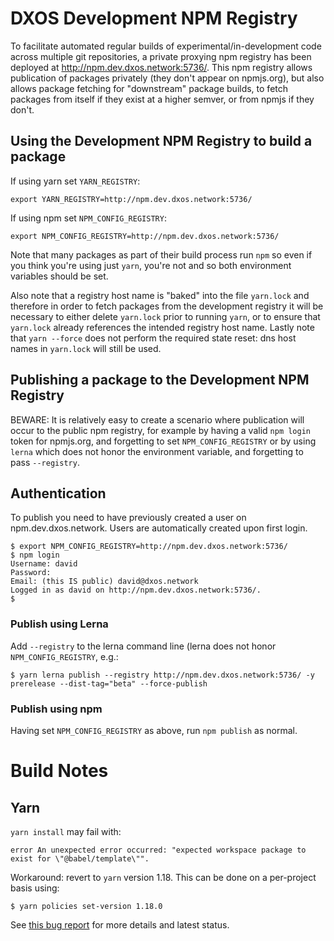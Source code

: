 # DXOS Development NPM Registry

To facilitate automated regular builds of experimental/in-development code across multiple git repositories, 
a private proxying npm registry has been deployed at http://npm.dev.dxos.network:5736/. 
This npm registry allows publication of packages privately (they don't appear on npmjs.org), 
but also allows package fetching for "downstream" package builds, to fetch packages from itself 
if they exist at a higher semver, or from npmjs if they don't.

## Using the Development NPM Registry to build a package

If using yarn set `YARN_REGISTRY`:
```
export YARN_REGISTRY=http://npm.dev.dxos.network:5736/
```

If using npm set `NPM_CONFIG_REGISTRY`:
```
export NPM_CONFIG_REGISTRY=http://npm.dev.dxos.network:5736/
```

Note that many packages as part of their build process run `npm` so even if you think you're using just `yarn`, 
you're not and so both environment variables should be set.

Also note that a registry host name is "baked" into the file `yarn.lock` and therefore in order to fetch packages 
from the development registry it will be necessary to either delete `yarn.lock` prior to running `yarn`, 
or to ensure that `yarn.lock` already references the intended registry host name. Lastly note that `yarn --force` 
does not perform the required state reset: dns host names in `yarn.lock` will still be used.

## Publishing a package to the Development NPM Registry 

BEWARE: It is relatively easy to create a scenario where publication will occur to the public npm registry, 
for example by having a valid `npm login` token for npmjs.org, and forgetting to set `NPM_CONFIG_REGISTRY` 
or by using `lerna` which does not honor the environment variable, and forgetting to pass `--registry`.

## Authentication

To publish you need to have previously created a user on npm.dev.dxos.network. Users are automatically 
created upon first login.

```
$ export NPM_CONFIG_REGISTRY=http://npm.dev.dxos.network:5736/
$ npm login
Username: david
Password:
Email: (this IS public) david@dxos.network
Logged in as david on http://npm.dev.dxos.network:5736/.
$
```

### Publish using Lerna

Add `--registry` to the lerna command line (lerna does not honor `NPM_CONFIG_REGISTRY`, e.g.:

```
$ yarn lerna publish --registry http://npm.dev.dxos.network:5736/ -y prerelease --dist-tag="beta" --force-publish
```

### Publish using npm

Having set `NPM_CONFIG_REGISTRY` as above, run `npm publish` as normal.
# Build Notes

## Yarn

`yarn install` may fail with:

```
error An unexpected error occurred: "expected workspace package to exist for \"@babel/template\"".
```

Workaround: revert to `yarn` version 1.18. This can be done on a per-project basis using:

```
$ yarn policies set-version 1.18.0
```

See [this bug report](https://github.com/yarnpkg/yarn/issues/7807) for more details and latest status.
